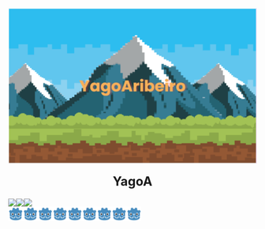 <div style="display: flex; text-align:center;">
    <img src="https://github.com/yagoAribeiro/yagoAribeiro/blob/main/banner.png">
</div>

<h2 style="margin:20px; font-size:19pt;" align="center">YagoA</h2>

<div style="display:flex; flex-direction:row;" align="center">
    <img src="https://github-readme-stats.vercel.app/api?username=yagoAribeiro&show_icons=true&theme=radical&border_color=DF61F1">
    <img src="https://github-readme-stats.vercel.app/api/top-langs/?username=yagoAribeiro&langs_count=8&layout=compact&theme=radical&border_color=DF61F1">
    <img src="http://github-readme-streak-stats.herokuapp.com?user=yagoAribeiro&theme=radical&date_format=j%20M%5B%20Y%5D&mode=weekly">
</div>

<div style="display:flex; flex-direction:row;" align="center">
    <img src="https://github.com/devicons/devicon/blob/master/icons/godot/godot-original.svg" width="30" height="30">
    <img src="https://github.com/devicons/devicon/blob/master/icons/godot/godot-original.svg" width="30" height="30">
    <img src="https://github.com/devicons/devicon/blob/master/icons/godot/godot-original.svg" width="30" height="30">
    <img src="https://github.com/devicons/devicon/blob/master/icons/godot/godot-original.svg" width="30" height="30">
    <img src="https://github.com/devicons/devicon/blob/master/icons/godot/godot-original.svg" width="30" height="30">
    <img src="https://github.com/devicons/devicon/blob/master/icons/godot/godot-original.svg" width="30" height="30">
    <img src="https://github.com/devicons/devicon/blob/master/icons/godot/godot-original.svg" width="30" height="30">
    <img src="https://github.com/devicons/devicon/blob/master/icons/godot/godot-original.svg" width="30" height="30">
    <img src="https://github.com/devicons/devicon/blob/master/icons/godot/godot-original.svg" width="30" height="30">
</div>

